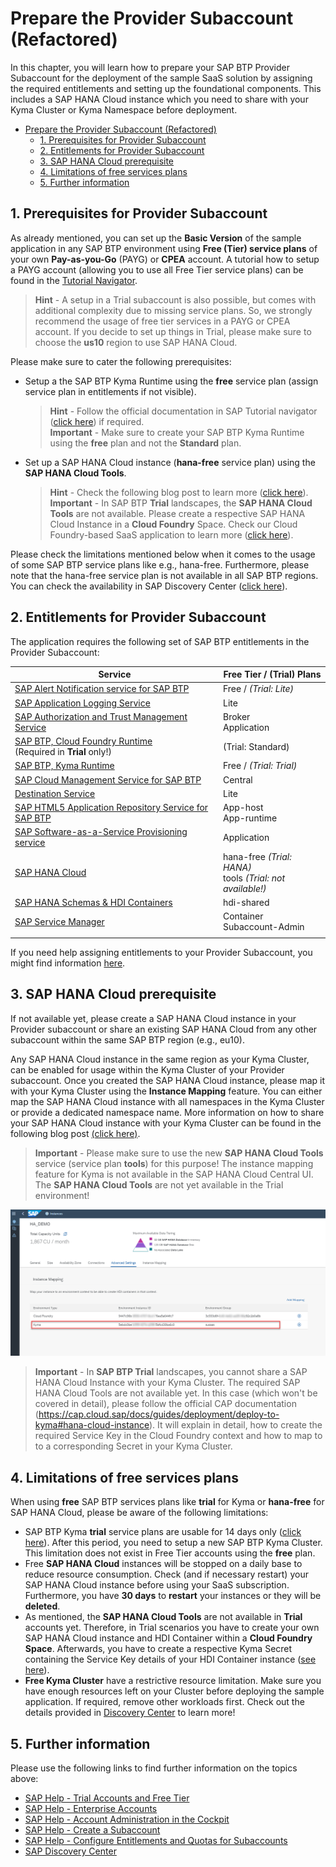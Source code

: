 # Prepare the Provider Subaccount (Refactored)

In this chapter, you will learn how to prepare your SAP BTP Provider Subaccount for the deployment of the sample SaaS solution by assigning the required entitlements and setting up the foundational components. This includes a SAP HANA Cloud instance which you need to share with your Kyma Cluster or Kyma Namespace before deployment. 

- [Prepare the Provider Subaccount (Refactored)](#prepare-the-provider-subaccount-refactored)
  - [1. Prerequisites for Provider Subaccount](#1-prerequisites-for-provider-subaccount)
  - [2. Entitlements for Provider Subaccount](#2-entitlements-for-provider-subaccount)
  - [3. SAP HANA Cloud prerequisite](#3-sap-hana-cloud-prerequisite)
  - [4. Limitations of free services plans](#4-limitations-of-free-services-plans)
  - [5. Further information](#5-further-information)


## 1. Prerequisites for Provider Subaccount

As already mentioned, you can set up the **Basic Version** of the sample application in any SAP BTP environment using **Free (Tier) service plans** of your own **Pay-as-you-Go** (PAYG) or **CPEA** account. A tutorial how to setup a PAYG account (allowing you to use all Free Tier service plans) can be found in the [Tutorial Navigator](https://developers.sap.com/tutorials/btp-free-tier-account.html). 

> **Hint** - A setup in a Trial subaccount is also possible, but comes with additional complexity due to missing service plans. So, we strongly recommend the usage of free tier services in a PAYG or CPEA account. If you decide to set up things in Trial, please make sure to choose the **us10** region to use SAP HANA Cloud.

Please make sure to cater the following prerequisites:

* Setup a the SAP BTP Kyma Runtime using the **free** service plan (assign service plan in entitlements if not visible). 
  > **Hint** - Follow the official documentation in SAP Tutorial navigator ([click here](https://developers.sap.com/tutorials/cp-kyma-getting-started.html)) if required.<br>
  > **Important** - Make sure to create your SAP BTP Kyma Runtime using the **free** plan and not the **Standard** plan. 
* Set up a SAP HANA Cloud instance (**hana-free** service plan) using the **SAP HANA Cloud Tools**.
  > **Hint** - Check the following blog post  to learn more ([click here](https://blogs.sap.com/2022/09/21/sap-hana-cloud-goes-multi-environment-part-2-getting-started/)).<br>
  > **Important** - In SAP BTP **Trial** landscapes, the **SAP HANA Cloud Tools** are not available. Please create a respective SAP HANA Cloud Instance in a **Cloud Foundry** Space. Check our Cloud Foundry-based SaaS application to learn more ([click here](https://github.com/SAP-samples/btp-kyma-cap-multitenant-susaas)).

Please check the limitations mentioned below when it comes to the usage of some SAP BTP service plans like e.g., hana-free. Furthermore, please note that the hana-free service plan is not available in all SAP BTP regions. You can check the availability in SAP Discovery Center ([click here](https://discovery-center.cloud.sap/serviceCatalog/sap-hana-cloud?region=all&tab=service_plan&service_plan=free&commercialModel=cloud)).


## 2. Entitlements for Provider Subaccount

The application requires the following set of SAP BTP entitlements in the Provider Subaccount:

| Service                           | Free Tier / (Trial) Plans  |
|-----------------------------------|---------------------|
| [SAP Alert Notification service for SAP BTP](https://discovery-center.cloud.sap/serviceCatalog/alert-notification?region=all) | Free / *(Trial: Lite)* |
| [SAP Application Logging Service](https://discovery-center.cloud.sap/serviceCatalog/application-logging-service/?region=all) | Lite |
| [SAP Authorization and Trust Management Service](https://discovery-center.cloud.sap/serviceCatalog/authorization-and-trust-management-service?region=all&tab=feature)| Broker <br> Application |
| [SAP BTP, Cloud Foundry Runtime](https://discovery-center.cloud.sap/serviceCatalog/cloud-foundry-runtime?region=all) <br> (Required in **Trial** only!) | (Trial: Standard) |
| [SAP BTP, Kyma Runtime](https://discovery-center.cloud.sap/serviceCatalog/kyma-runtime?region=all&tab=feature) | Free / *(Trial: Trial)* |
| [SAP Cloud Management Service for SAP BTP](https://discovery-center.cloud.sap/serviceCatalog/cloud-management-service/?region=all) | Central |
| [Destination Service](https://discovery-center.cloud.sap/serviceCatalog/destination?service_plan=lite&region=all&commercialModel=cloud) | Lite |
| [SAP HTML5 Application Repository Service for SAP BTP](https://discovery-center.cloud.sap/serviceCatalog/html5-application-repository-service?region=all) | App-host <br>App-runtime | 
| [SAP Software-as-a-Service Provisioning service](https://discovery-center.cloud.sap/serviceCatalog/saas-provisioning-service?service_plan=application&region=all&commercialModel=cloud) | Application |
| [SAP HANA Cloud](https://discovery-center.cloud.sap/serviceCatalog/sap-hana-cloud?tab=customerreference&region=all) | hana-free *(Trial: HANA)*<br>tools *(Trial: not available!)*  | 
| [SAP HANA Schemas & HDI Containers](https://help.sap.com/docs/SAP_HANA_PLATFORM/3823b0f33420468ba5f1cf7f59bd6bd9/e28abca91a004683845805efc2bf967c.html?version=2.0.04&locale=en-US) | hdi-shared | 
| [SAP Service Manager](https://discovery-center.cloud.sap/serviceCatalog/service-manager/?region=all) | Container <br> Subaccount-Admin | 
| | |

If you need help assigning entitlements to your Provider Subaccount, you might find information [here](https://help.sap.com/docs/SERVICE_TICKET_INTELLIGENCE/fb95f4cf368448be94f0eaed1583f491/cda19c940bf5404c8e81770b0f879e82.html?locale=en-US).


## 3. SAP HANA Cloud prerequisite

If not available yet, please create a SAP HANA Cloud instance in your Provider subaccount or share an existing SAP HANA Cloud from any other subaccount within the same SAP BTP region (e.g., eu10). 

Any SAP HANA Cloud instance in the same region as your Kyma Cluster, can be enabled for usage within the Kyma Cluster of your Provider subaccount. Once you created the SAP HANA Cloud instance, please map it with your Kyma Cluster using the **Instance Mapping** feature. You can either map the SAP HANA Cloud instance with all namespaces in the Kyma Cluster or provide a dedicated namespace name. More information on how to share your SAP HANA Cloud instance with your Kyma Cluster can be found in the following blog post [(click here)](https://blogs.sap.com/2022/12/15/consuming-sap-hana-cloud-from-the-kyma-environment/). 

> **Important** - Please make sure to use the new **SAP HANA Cloud Tools** service (service plan **tools**) for this purpose! The instance mapping feature for Kyma is not available in the SAP HANA Cloud Central UI. The **SAP HANA Cloud Tools** are not yet available in the Trial environment! 

[<img src="./images/HanaCloudKyma.png" width="600"/>](./images/HanaCloudKyma.png)

> **Important** - In **SAP BTP Trial** landscapes, you cannot share a SAP HANA Cloud Instance with your Kyma Cluster. The required SAP HANA Cloud Tools are not available yet. In this case (which won't be covered in detail), please follow the official CAP documentation (https://cap.cloud.sap/docs/guides/deployment/deploy-to-kyma#hana-cloud-instance). It will explain in detail, how to create the required Service Key in the Cloud Foundry context and how to map to to a corresponding Secret in your Kyma Cluster. 


## 4. Limitations of free services plans

When using **free** SAP BTP services plans like **trial** for Kyma or **hana-free** for SAP HANA Cloud, please be aware of the following limitations:

- SAP BTP Kyma **trial** service plans are usable for 14 days only ([click here](https://blogs.sap.com/2022/09/13/sap-btp-kyma-runtime-trial-clusters-lifespan-limited-to-14-days/)). After this period, you need to setup a new SAP BTP Kyma Cluster. This limitation does not exist in Free Tier accounts using the **free** plan. 
- Free **SAP HANA Cloud** instances will be stopped on a daily base to reduce resource consumption. Check (and if necessary restart) your SAP HANA Cloud instance before using your SaaS subscription. Furthermore, you have **30 days** to **restart** your instances or they will be **deleted**.
- As mentioned, the **SAP HANA Cloud Tools** are not available in **Trial** accounts yet. Therefore, in Trial scenarios you have to create your own SAP HANA Cloud instance and HDI Container within a **Cloud Foundry Space**. Afterwards, you have to create a respective Kyma Secret containing the Service Key details of your HDI Container instance ([see here](https://cap.cloud.sap/docs/guides/deployment/deploy-to-kyma#hana-cloud-instance)). 
- **Free Kyma Cluster** have a restrictive resource limitation. Make sure you have enough resources left on your Cluster before deploying the sample application. If required, remove other workloads first. Check out the details provided in [Discovery Center](https://discovery-center.cloud.sap/serviceCatalog/kyma-runtime?region=all&tab=service_plan&service_plan=free&commercialModel=cloud) to learn more!


## 5. Further information

Please use the following links to find further information on the topics above:

* [SAP Help - Trial Accounts and Free Tier](https://help.sap.com/docs/BTP/65de2977205c403bbc107264b8eccf4b/046f127f2a614438b616ccfc575fdb16.html?locale=en-US)
* [SAP Help - Enterprise Accounts](https://help.sap.com/docs/BTP/65de2977205c403bbc107264b8eccf4b/171511cc425c4e079d0684936486eee6.html)
* [SAP Help - Account Administration in the Cockpit](https://help.sap.com/docs/BTP/65de2977205c403bbc107264b8eccf4b/8061ecc529d74465b2b9566a634943ec.html)
* [SAP Help - Create a Subaccount](https://help.sap.com/docs/BTP/65de2977205c403bbc107264b8eccf4b/05280a123d3044ae97457a25b3013918.html?locale=en-US)
* [SAP Help - Configure Entitlements and Quotas for Subaccounts](https://help.sap.com/docs/BTP/65de2977205c403bbc107264b8eccf4b/5ba357b4fa1e4de4b9fcc4ae771609da.html?locale=en-US)
* [SAP Discovery Center](https://discovery-center.cloud.sap)